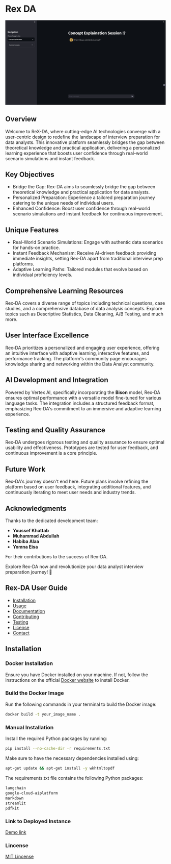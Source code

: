 # Rex DA

![Demo](https://github.com/ReallyAbdullah/interstellar_intel/blob/main/images/Demo.png)

## Overview

Welcome to ReX-DA, where cutting-edge AI technologies converge with a user-centric design to redefine the landscape of interview preparation for data analysts.
This innovative platform seamlessly bridges the gap between theoretical knowledge and practical application, delivering a personalized learning experience that boosts user confidence through real-world scenario simulations and instant feedback.

## Key Objectives

- Bridge the Gap: Rex-DA aims to seamlessly bridge the gap between theoretical knowledge and practical application for data analysts.
- Personalized Preparation: Experience a tailored preparation journey catering to the unique needs of individual users.
- Enhanced Confidence: Boost user confidence through real-world scenario simulations and instant feedback for continuous improvement.

## Unique Features

- Real-World Scenario Simulations: Engage with authentic data scenarios for hands-on practice.
- Instant Feedback Mechanism: Receive AI-driven feedback providing immediate insights, setting Rex-DA apart from traditional interview prep platforms.
- Adaptive Learning Paths: Tailored modules that evolve based on individual proficiency levels.

## Comprehensive Learning Resources

Rex-DA covers a diverse range of topics including technical questions, case studies, and a comprehensive database of data analysis concepts. Explore topics such as Descriptive Statistics, Data Cleaning, A/B Testing, and much more.

## User Interface Excellence

Rex-DA prioritizes a personalized and engaging user experience, offering an intuitive interface with adaptive learning, interactive features, and performance tracking. The platform's community page encourages knowledge sharing and networking within the Data Analyst community.

## AI Development and Integration

Powered by Vertex AI, specifically incorporating the **Bison** model, Rex-DA ensures optimal performance with a versatile model fine-tuned for various language tasks. The integration includes a structured feedback format, emphasizing Rex-DA's commitment to an immersive and adaptive learning experience.

## Testing and Quality Assurance

Rex-DA undergoes rigorous testing and quality assurance to ensure optimal usability and effectiveness. Prototypes are tested for user feedback, and continuous improvement is a core principle.

## Future Work

Rex-DA's journey doesn't end here. Future plans involve refining the platform based on user feedback, integrating additional features, and continuously iterating to meet user needs and industry trends.

## Acknowledgments

Thanks to the dedicated development team:

- **Youssef Khattab**
- **Muhammad Abdullah**
- **Habiba Alaa**
- **Yomna Eisa**

For their contributions to the success of Rex-DA.

Explore Rex-DA now and revolutionize your data analyst interview preparation journey! 🚀

## Rex-DA User Guide

- [Installation](#installation)
- [Usage](#usage)
- [Documentation](#documentation)
- [Contributing](#contributing)
- [Testing](#testing)
- [License](#license)
- [Contact](#contact)

## Installation

### Docker Installation

Ensure you have Docker installed on your machine. If not, follow the instructions on the official [Docker website](https://www.docker.com/get-started) to install Docker.

### Build the Docker Image

Run the following commands in your terminal to build the Docker image:

```bash
docker build -t your_image_name .
```

### Manual Installation

Install the required Python packages by running:

```bash
pip install --no-cache-dir -r requirements.txt
```

Make sure to have the necessary dependencies installed using:

```bash
apt-get update && apt-get install -y wkhtmltopdf
```

The requirements.txt file contains the following Python packages:

```
langchain
google-cloud-aiplatform
markdown
streamlit
pdfkit
```

### Link to Deployed Instance

[Demo link](https://rex-assistant-qnggg3zpua-ez.a.run.app/)

### Lincense

[MIT Lincense](https://github.com/ReallyAbdullah/interstellar_intel/tree/main#MIT-1-ov-file)
